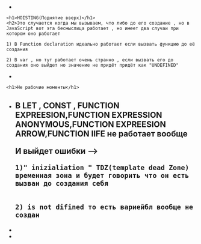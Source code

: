   -  <img src="https://habr.com/share/publication/127482/c419de741f88bfef7ac944e5f9e8e8ae/" alt="" srcset="">
    <h1>HOISTING(Поднятие вверх)</h1>
    <h2>Это случается когда мы вызываем, что либо до его создание , но в JavaScript вот эта бесмыслица работает , но имеет два случаи при котором оно работает
    
    1) В Function declaration идеально работает если вызвать функцию до её создания 

    2) В var , но тут работает очень странно , если вызвать его до создания оно выйдет но значение не придёт придёт как "UNDEFINED"

    
   - </h2>
    <h1>Не рабочие моменты</h1>


   - <h2>В LET , CONST , FUNCTION EXPREESION,FUNCTION EXPRESSION ANONYMOUS,FUNCTION EXPREESION ARROW,FUNCTION IIFE не работает вообще
    
        И выйдет ошибки -->

         1)" inizialiation " TDZ(template dead Zone) временная зона и будет говорить что он есть вызван до создания себя
        

         2) is not difined то есть вариейбл вообще не создан
        
  -   </h2>


  -  <img src="https://res.cloudinary.com/practicaldev/image/fetch/s--Ceq9cg87--/c_imagga_scale,f_auto,fl_progressive,h_900,q_auto,w_1600/https://thepracticaldev.s3.amazonaws.com/i/kaf11wh85tkhfv1338b4.png" alt="" srcset="">
